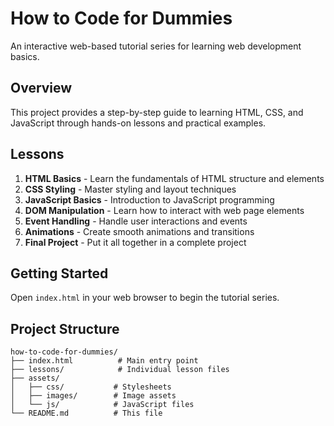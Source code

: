 # How to Code for Dummies

An interactive web-based tutorial series for learning web development basics.

## Overview

This project provides a step-by-step guide to learning HTML, CSS, and JavaScript through hands-on lessons and practical examples.

## Lessons

1. **HTML Basics** - Learn the fundamentals of HTML structure and elements
2. **CSS Styling** - Master styling and layout techniques
3. **JavaScript Basics** - Introduction to JavaScript programming
4. **DOM Manipulation** - Learn how to interact with web page elements
5. **Event Handling** - Handle user interactions and events
6. **Animations** - Create smooth animations and transitions
7. **Final Project** - Put it all together in a complete project

## Getting Started

Open `index.html` in your web browser to begin the tutorial series.

## Project Structure

```
how-to-code-for-dummies/
├── index.html          # Main entry point
├── lessons/            # Individual lesson files
├── assets/            
│   ├── css/           # Stylesheets
│   ├── images/        # Image assets
│   └── js/            # JavaScript files
└── README.md          # This file
```